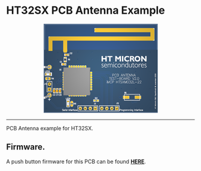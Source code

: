 # HT32SX PCB Antenna Example

<div align="center">
  <img src="PCB_Antenna_3D_View.png">
</div>

<hr>

PCB Antenna example for HT32SX.

## Firmware.

A push button firmware for this PCB can be found [**HERE**](Firmware_Example).



